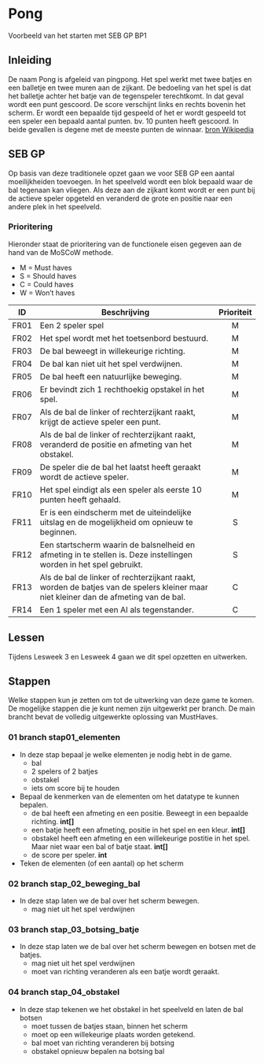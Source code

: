 # Pong
Voorbeeld van het starten met SEB GP BP1

## Inleiding
De naam Pong is afgeleid van pingpong. Het spel werkt met twee batjes en een balletje en twee muren aan de zijkant. De bedoeling van het spel is dat het balletje achter het batje van de tegenspeler terechtkomt. In dat geval wordt een punt gescoord. De score verschijnt links en rechts bovenin het scherm. Er wordt een bepaalde tijd gespeeld of het er wordt gespeeld tot een speler een bepaald aantal punten. bv. 10 punten heeft gescoord. In beide gevallen is degene met de meeste punten de winnaar. [bron Wikipedia](https://nl.wikipedia.org/wiki/Pong)

## SEB GP 

Op basis van deze traditionele opzet gaan we voor SEB GP een aantal moeilijkheiden toevoegen.
In het speelveld wordt een blok bepaald waar de bal tegenaan kan vliegen. Als deze aan de zijkant komt wordt er een punt bij de actieve speler opgeteld en veranderd de grote en positie naar een andere plek in het speelveld.

### Prioritering

Hieronder staat de prioritering van de functionele eisen gegeven aan de hand van de MoSCoW
methode.
- M = Must haves
- S = Should haves
- C = Could haves
- W = Won’t haves

|ID	    |Beschrijving|Prioriteit|
|---	|---|:---:|
|FR01   |Een 2 speler spel 	|M |
|FR02   |Het spel wordt met het toetsenbord bestuurd.  	|M |
|FR03   |De bal beweegt in willekeurige richting. |M |
|FR04   |De bal kan niet uit het spel verdwijnen. |M |
|FR05   |De bal heeft een natuurlijke beweging.| M|
|FR06   |Er bevindt zich 1 rechthoekig opstakel in het spel. | M |
|FR07   |Als de bal de linker of rechterzijkant raakt, krijgt de actieve speler een punt. | M |
|FR08   |Als de bal de linker of rechterzijkant raakt, veranderd de positie en afmeting van het obstakel. | M |
|FR09   |De speler die de bal het laatst heeft geraakt wordt de actieve speler. | M |
|FR10   |Het spel eindigt als een speler als eerste 10 punten heeft gehaald. |M |
|FR11   |Er is een eindscherm met de uiteindelijke uitslag en de mogelijkheid om opnieuw te beginnen. | S |
|FR12   |Een startscherm waarin de balsnelheid en afmeting in te stellen is. Deze instellingen worden in het spel gebruikt. | S |
|FR13   |Als de bal de linker of rechterzijkant raakt, worden de batjes van de spelers kleiner maar niet kleiner dan de afmeting van de bal. |C |
|FR14   |Een 1 speler met een AI als tegenstander. | C |

## Lessen
Tijdens Lesweek 3 en Lesweek 4 gaan we dit spel opzetten en uitwerken.

## Stappen
Welke stappen kun je zetten om tot de uitwerking van deze game te komen. De mogelijke stappen die je kunt nemen zijn uitgewerkt per branch. De main brancht bevat de volledig uitgewerkte oplossing van MustHaves.

### 01 branch stap01_elementen
- In deze stap bepaal je welke elementen je nodig hebt in de game.
  - bal 
  - 2 spelers of 2 batjes
  - obstakel
  - iets om score bij te houden
- Bepaal de kenmerken van de elementen om het datatype te kunnen bepalen.
  - de bal heeft een afmeting en een positie. Beweegt in een bepaalde richting. **int[]**
  - een batje heeft een afmeting, positie in het spel en een kleur. **int[]**
  - obstakel heeft een afmeting en een willekeurige postitie in het spel. Maar niet waar een bal of batje staat. **int[]**
  - de score per speler. **int**
- Teken de elementen (of een aantal) op het scherm

### 02 branch stap_02_beweging_bal
- In deze stap laten we de bal over het scherm bewegen.
    - mag niet uit het spel verdwijnen

### 03 branch stap_03_botsing_batje
- In deze stap laten we de bal over het scherm bewegen en botsen met de batjes.
    - mag niet uit het spel verdwijnen
    - moet van richting veranderen als een batje wordt geraakt.

### 04 branch stap_04_obstakel
- In deze stap tekenen we het obstakel in het speelveld en laten de bal botsen
  - moet tussen de batjes staan, binnen het scherm
  - moet op een willekeurige plaats worden getekend.
  - bal moet van richting veranderen bij botsing
  - obstakel opnieuw bepalen na botsing bal
